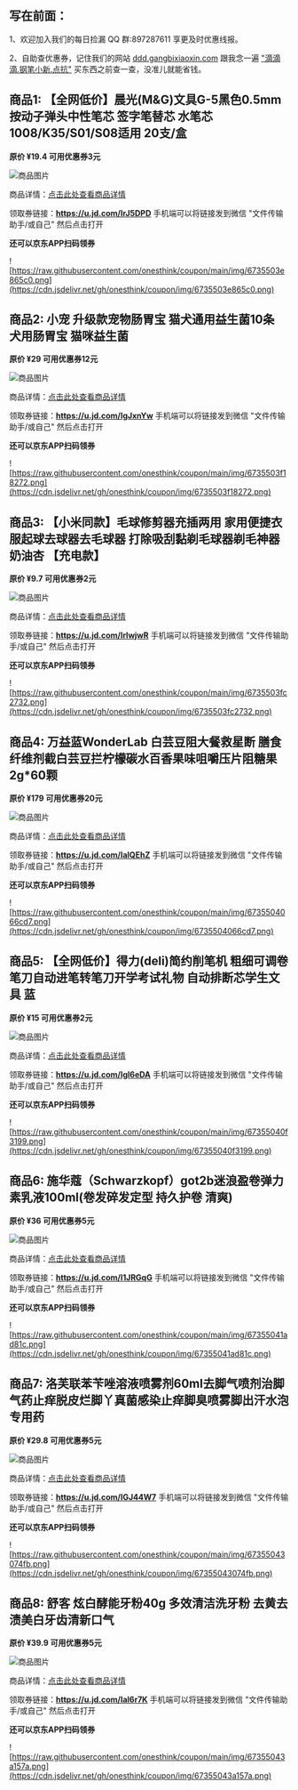 ## 写在前面：

1、欢迎加入我们的每日捡漏 QQ 群:897287611 享更及时优惠线报。

2、自助查优惠券，记住我们的网站 [ddd.gangbixiaoxin.com](https://ddd.gangbixiaoxin.com) 跟我念一遍 ["滴滴滴.钢笔小新.点抗"](https://ddd.gangbixiaoxin.com) 买东西之前查一查，没准儿就能省钱。

## 商品1: 【全网低价】晨光(M&amp;G)文具G-5黑色0.5mm按动子弹头中性笔芯 签字笔替芯 水笔芯 1008/K35/S01/S08适用 20支/盒

**原价 ¥19.4 可用优惠券3元**

![商品图片](http://img14.360buyimg.com/n1/jfs/t1/180785/6/36663/98934/64e83b37F9972d9be/ce38938d4b2411bb.jpg)

商品详情：[点击此处查看商品详情](https://union-click.jd.com/jdc?e=1003156031&amp;p=JF8BAZoJK1olXwIHVllaC0keCl8KE1kcWAYyEAEFVhQnWipNWhkeQxhZDAELXx9IHDRdBAlLARhaEQoBFxJSXzIGWQFRUUZiDSc4dCJLXTt1Yh19FQNSVV8fbA9fYgEPWx0cPWZDHSpcYQ1XRGptXlsCHQp2CwQ9cThgRBd9fwh3B2YAIyxUailOZyt_biNxP09-Hz0vADJzcG4KbDkcNGRbPwA-cStHeAxrRSxKLWF1HV4cfC9gXjpxRQFiKF9_MCo1QzNudwp8UiBUK29UNioUfxwnRCRVaRNhXGZgLQ4WUgpcagpaaFsSLQoOZF9tC0oXBGYOHF0cWDYyVF5tXiUXAm4JGloVXQMAZF9tCE0VA2sNHVsTWwQKUG5dAEwn1MKwztGkiI67gMDV3_Kw1ua0z8WdbTYyV25dCUoVA2sPGlkVbTYCV25eOBV5AjwNTFwWWQJsCFwLVBJFRWhmG18RXw8AXV9eOEkWAm0KK2slHWZbLTshYRdJVxJxXTNdWFYDVRw5TAN2bWhIXVJ1PUdLIF80TgtQBgpNG2sVbQ)

领取券链接：**https://u.jd.com/IrJ5DPD** 手机端可以将链接发到微信 "文件传输助手/或自己" 然后点击打开

**还可以京东APP扫码领券**

![https://raw.githubusercontent.com/onesthink/coupon/main/img/6735503e865c0.png](https://cdn.jsdelivr.net/gh/onesthink/coupon/img/6735503e865c0.png)

## 商品2: 小宠 升级款宠物肠胃宝 猫犬通用益生菌10条  犬用肠胃宝 猫咪益生菌

**原价 ¥29 可用优惠券12元**

![商品图片](http://img14.360buyimg.com/n1/jfs/t1/242175/16/23083/81288/67346fdaF3a067077/f9a09dff5b1e0b10.jpg)

商品详情：[点击此处查看商品详情](https://union-click.jd.com/jdc?e=1003156031&amp;p=JF8BAagJK1olXwIGUVtfCUoRCl8IGloUXwMGVV1eDk0nRzBQRQQlBENHFRxWFlVMWzBeTA9KQl1XSwwDVFVPRjtUBAJQAVsMFgQZBA1udRpjElprFVIKJBtVQBhuVStfY1hgO2gABBxUcQJtZi9zY1gRLkJeVlpKSEdjeh9tbCh-HXF7JD0qUTBWexpvaTlPNQR2Jlc4ahJrRxtTYzx3XFRJNCxUYS9kZ21raVNjP19yXCovbClsYAxJb1lDO39xNwEpbDxKVhZJWD9gA1VgIF9UcDJjYRZ7UhtiNFBkIy0uX3t3cWtDEw1GDWNWBCohYCsSSHV6QAZ1UQoyVW5eCUsQCmkPHVIQbTYCVG4LZksWAm4LGFsSVAMyVW5dDkkXB2oOG10dXAMAZF5VD3vArtfdkerA1b_WytaKsezCitPchdMlbTYBZF5cCUkXB2gJGVslbQYBZF1tViUWUGgNT1oRVGheVggBUR8QCgELG1ISWwMAV1ttCkoWAW04K2tTJHB3P1dcdgNDCx9NExNGJFBGAyZefS15AT9KEiJcJ2NCLyZeDDhTX20MK1sl)

领取券链接：**https://u.jd.com/IgJxnYw** 手机端可以将链接发到微信 "文件传输助手/或自己" 然后点击打开

**还可以京东APP扫码领券**

![https://raw.githubusercontent.com/onesthink/coupon/main/img/6735503f18272.png](https://cdn.jsdelivr.net/gh/onesthink/coupon/img/6735503f18272.png)

## 商品3: 【小米同款】毛球修剪器充插两用 家用便捷衣服起球去球器去毛球器 打除吸刮黏剃毛球器剃毛神器 奶油杏 【充电款】

**原价 ¥9.7 可用优惠券2元**

![商品图片](http://img14.360buyimg.com/n1/jfs/t1/187135/37/51345/100731/67340463F9b8be941/e71cff004eaabf73.jpg)

商品详情：[点击此处查看商品详情](https://union-click.jd.com/jdc?e=1003156031&amp;p=JF8BAcEJK1olXwIGVlxeDkkfCl8IGlsVWwUFVl5eCEMWB19MRANLAjZbERscSkAJHTRQRA1CCVkdDwtCWhVLHTdNTwcKBENeCVAfUg8bBDJvfVtRVVxBAwsGcy5qYhZeRwVtDQUDOhwbXD9KVi5oHyVeA1F_KBslfVxXDxtxazliPn1AI1whajxOYDB8cj9NOWViEioVUi51Ah9OeBBmLWFYNBcpekpEYSZwWy9dB2NgHQwbazJBZhsJTgxhJFRnIwcISz9IWQtzfSdrCl1cMjtcSgtwYQdQbDh2AXJrMDwkazxSdDV8D1lgbXFRCwgLCQ8XYS1-ejpSVGVUNBoLDysbD18JK1gUXQELUllbAU4nM28IKwl7X1TWy9mLrc_PtdnQvurN758eBh8f3_Cz1MqHK1olXQAAVFpYDkseAmgNH2sVVQEyg_Pl3cGm1uexz8Wdir-lgdfh3NWfM184GGsVXAcAVFpaCUkXM18IGGsWbVhsVQ1VCEgfBW1mR1lDAV9VAAMzCE8TAW0KG10WbQQDVVxfOHsnBDJvfVtRVVxBAwsGcy5qYhZeRwVtDQUDOhwbXD9KVi5oHyVeA1F_KBslfXsXMw)

领取券链接：**https://u.jd.com/IrlwjwR** 手机端可以将链接发到微信 "文件传输助手/或自己" 然后点击打开

**还可以京东APP扫码领券**

![https://raw.githubusercontent.com/onesthink/coupon/main/img/6735503fc2732.png](https://cdn.jsdelivr.net/gh/onesthink/coupon/img/6735503fc2732.png)

## 商品4: 万益蓝WonderLab 白芸豆阻大餐救星断 膳食纤维剂截白芸豆拦柠檬碳水百香果味咀嚼压片阻糖果2g*60颗

**原价 ¥179 可用优惠券20元**

![商品图片](http://img14.360buyimg.com/n1/jfs/t1/185812/4/51772/132671/67348af3Fd166a182/3ecd476fe9862fde.jpg)

商品详情：[点击此处查看商品详情](https://union-click.jd.com/jdc?e=1003156031&amp;p=JF8BAasJK1olXwIGV11bAEwUCl8IGloUXgEKXFxVCUonRzBQRQQlBENHFRxWFlVMWzBeTA9KQl1XSwwDVFVPRjtUBAJQAVsMFgQZBDFkVyZLbw1zXEFcVTUEfA5XYzYAfjpJHmgALiMceypxejpWUhBlIlhHXFxKSEdjeh9tbChAA3B7Dj4kayxTexpvaDlMXARiDFYuahJRRwxtYCJ3FGZJNzxUbC9jd21-eVJ8P19xECkvYCxsYAxJbwRtO3FbPx8pfDxKVhZJWD1eJmB2CTUDcDJjZhZrZBxhX25hIz0qX3tgXGhRYzgPOGZJMgc8fDBMaAdqHChDUQoyVW5eCUsQCmkPHVIQbTYCVG4fZg1JXDpcWAZFDhpRD15tCXsXBW0IH14TXQ8AU19bOEsfBF_ftuPA17fX3OeJlsPAusjdkufBw44yZG5eOEsWAm0IH1wUXwYyZF5eOEgnXQEJSF0WCQ4LVDABCh1LWjZJHjUVWQIAVFdYCEInAW4JGVklbTZ4JwoUSz9BZW5PRVp-BHJHFD4EAC52XyxmGSFoHHVjMicIVgJccxBWXlMXbQYy)

领取券链接：**https://u.jd.com/IalQEhZ** 手机端可以将链接发到微信 "文件传输助手/或自己" 然后点击打开

**还可以京东APP扫码领券**

![https://raw.githubusercontent.com/onesthink/coupon/main/img/6735504066cd7.png](https://cdn.jsdelivr.net/gh/onesthink/coupon/img/6735504066cd7.png)

## 商品5: 【全网低价】得力(deli)简约削笔机 粗细可调卷笔刀自动进笔转笔刀开学考试礼物 自动排断芯学生文具 蓝

**原价 ¥15 可用优惠券2元**

![商品图片](http://img14.360buyimg.com/n1/jfs/t1/249339/15/17308/52943/66c551f7Ffa24272c/dbd40da760e48040.jpg)

商品详情：[点击此处查看商品详情](https://union-click.jd.com/jdc?e=1003156031&amp;p=JF8BAbkJK1olXwQAVVZbDkwSAl8IGloUXgYCVllbDEInRzBQRQQlBENHFRxWFlVMWzBeTA9KQl1XSwwDVFVPRjtUBAJQAVsMFgQZBB9-ZT9VaFtNKFxXVQUAQx5vBg5ReQJ9IGgAFQ41YQ1KdidIflpNIVBfFD1KSEdjeh9tbChAGnJ7KDkpQThLexpvbDlMGwR2JlYvahJ_RwxtYz53FAdJIDxVeC9kAm1oQ1JxP19qXT0kUT1sYAxJbwRxOXFhNxsqUjxKVhZJWD9NImJhM1dbcDJjZhZrYBpiX3phIy0iX3teVRsAHRJcCmUCDAgFSTlTfHFgXw9TUQoyVW5eCUsQCmkPHVIQbTYCVG4fZp-YpbuzsYyy69K20ofrk5K2l7iuvYKs3NKJ8m5cOEsRAW8MHl0VVAMKXV1tCEMQM7ilo46f7NOK7YrDgJyupLqBp4-L1TYyZF1tCEoWAW8MHFoXXTYyVF1tC3tJbW5bHF5BXAMDOgJfXhdOWywBdVgVVAEFUV1cCHsVAm4KGWslbVJrMg4Ae0tPdjVdGgBIFlN6UT8EahJ_fgEKWgt9NEBfIRYdbUpPfzlVWzglXTY)

领取券链接：**https://u.jd.com/Igl6eDA** 手机端可以将链接发到微信 "文件传输助手/或自己" 然后点击打开

**还可以京东APP扫码领券**

![https://raw.githubusercontent.com/onesthink/coupon/main/img/67355040f3199.png](https://cdn.jsdelivr.net/gh/onesthink/coupon/img/67355040f3199.png)

## 商品6: 施华蔻（Schwarzkopf）got2b迷浪盈卷弹力素乳液100ml(卷发碎发定型 持久护卷 清爽)

**原价 ¥36 可用优惠券5元**

![商品图片](http://img14.360buyimg.com/n1/jfs/t1/166546/28/51728/143556/67347896Fb738e741/6f6727417e6a88f5.jpg)

商品详情：[点击此处查看商品详情](https://union-click.jd.com/jdc?e=1003156031&amp;p=JF8BAaUJK1olXwIGUVdZD0kTAF8PGFsdXQcyEAEFVhQnWipNWhkeQxhZDAELXx9IHDRdBAlLARhaEQoBFxJSXzIGWQFRUV1CP1olSRQRCgljSztcX0R5UDUmeDFhWQEKH1gRHVBDVw42byxMRAsJS1MCHQp1ViY_cSh0Rxd9fzh3BHoAIzxUWylOZytoUCBlP096HyoFAS5zcBMKbzkdK2RbNFgpVzRleAxrRS18NWB1HSEBfBFgXjpxWhphBVxRMzlUDDNudw18UihQKll-Byk-YxwnYRVqTyBoKQRhPF1HbDEJUzh9ZR5pPQoOZF9tC0oXBGYOHF0cWDYyVF5tWyXApOPcp-TM-Izb4sWEqd_AuMvfvtQlXDYCUlxdDE4RA2YPH1scbQYKU26KpfPCid7dk-LBw47V7fmIgffDnec4K2sWbQYDVVxdDEwWAW84K1sWbQUyCjBcW00UAWhfTjVJX1BeDQUUSiUXB2sKElIQVAcyVl9cCkknM19TWzARJUddUlc7Yxt3Sm1KYF9-JnZ4IgQzCk8UBy9eWlhFNmFlDxk5CRsfM284)

领取券链接：**https://u.jd.com/I1JRGqG** 手机端可以将链接发到微信 "文件传输助手/或自己" 然后点击打开

**还可以京东APP扫码领券**

![https://raw.githubusercontent.com/onesthink/coupon/main/img/67355041ad81c.png](https://cdn.jsdelivr.net/gh/onesthink/coupon/img/67355041ad81c.png)

## 商品7: 洛芙联苯苄唑溶液喷雾剂60ml去脚气喷剂治脚气药止痒脱皮烂脚丫真菌感染止痒脚臭喷雾脚出汗水泡专用药

**原价 ¥29.8 可用优惠券5元**

![商品图片](http://img14.360buyimg.com/n1/jfs/t1/242870/17/24276/154671/6734651aFb0e0106d/f635b20ae2b63f18.jpg)

商品详情：[点击此处查看商品详情](https://union-click.jd.com/jdc?e=1003156031&amp;p=JF8BAa8JK1olXwIGUVheDkwTCl8IGloUXQUEXF1VDkonRzBQRQQlBENHFRxWFlVMWzBeTA9KQl1XSwwDVFVPRjtUBAJQAVsMFgQZBDBeWy9_fFh3PEB0NSFaDQlhSCd9axhmFmgALyQ_QStuCzZ6SR5gXFt7UglKSEdjeh9tbCh2H3FdDj0kazBTexpseDlPLQRhJlYuahIWRxhtYCt3XHJJIyxUWC9ka21oU1JFP196QF0qfilzZhRreBpiNFxiIxcuSDxNdDJdYhpWOwRUNzwAawhvehtqYjhiGXFrIA4pUShAMxBOGxhDBWZQMVs7ey9caylDXgZAFmYOWG5cOEgWA2gBHVwTVAMyZF5dOBh5WDpmUBBCBEZABgIZWgpNM244G10XXQIHUl5UAUIQBF8IE1wliqu6gdTs3cOu1_GAzOKyiI--gMDVOHsnAF8IGloXXQIFVVxdOHsXAF8LKwV7XFUFUQpcDEx5X21eRwJIHgBsV15UD0IWAGgNK1kUXAQAZG5tcwJPQxhvGDl0G3BjK1lYSj1cSxp4WCheMwR5LjwUaDIfWh1aXi4UAH8EA25dOA)

领取券链接：**https://u.jd.com/IGJ44W7** 手机端可以将链接发到微信 "文件传输助手/或自己" 然后点击打开

**还可以京东APP扫码领券**

![https://raw.githubusercontent.com/onesthink/coupon/main/img/67355043074fb.png](https://cdn.jsdelivr.net/gh/onesthink/coupon/img/67355043074fb.png)

## 商品8: 舒客 炫白酵能牙粉40g 多效清洁洗牙粉 去黄去渍美白牙齿清新口气

**原价 ¥39.9 可用优惠券5元**

![商品图片](http://img14.360buyimg.com/n1/jfs/t1/240749/2/17131/120962/66f51f68Fe68d8435/29f83cfa6acb9add.png)

商品详情：[点击此处查看商品详情](https://union-click.jd.com/jdc?e=1003156031&amp;p=JF8BAagJK1olXwQBXVlcCk0VAF8IGloUXAADXV1cCE8nRzBQRQQlBENHFRxWFlVMWzBeTA9KQl1XSwwDVFVPRjtUBAJQAVsMFgQZBEl0ZW1Iej1TI2JqAD0qWzhRSxd2TFNQXmgABhk8az98RzhoYFlwG00LUF9KSEdjeh9tbChyHHJrAj0qeyhUexpseDlMIQR1NlcOahJzRw9DYCt3FH5JIAZUbS9kf218eVNjP19iUioCdzlsYAxWbTJ9O3FLKwIpUjxKVhZJWi9NB1VlM1dZcDJjYRtBaB5iAnpRIz02X3tSHW4WbyxqJmYCFBgPTi9xXzdcSA1lUQoyVW5eCUsQCmkPHVIQbTYCVG4LZksWAm4JGlgRXwMyVW5dDkkXB2oOG1MXXgUGZF5VD3vArtfdkerA1b_WytaKsezCitPchdMlbTYBZF5cCUkXB2gJGVslbQYBZF1tViUWUGkLG18SXGheVggBUQoVSwEIH18XWwMLV19tCkoWAW04K2sXPmAAFD87TjVzaztrbAhmG056KglVTUh5AT1PejhhNkJVNCVfbQ1cCmsJK1sl)

领取券链接：**https://u.jd.com/Ial6r7K** 手机端可以将链接发到微信 "文件传输助手/或自己" 然后点击打开

**还可以京东APP扫码领券**

![https://raw.githubusercontent.com/onesthink/coupon/main/img/67355043a157a.png](https://cdn.jsdelivr.net/gh/onesthink/coupon/img/67355043a157a.png)

